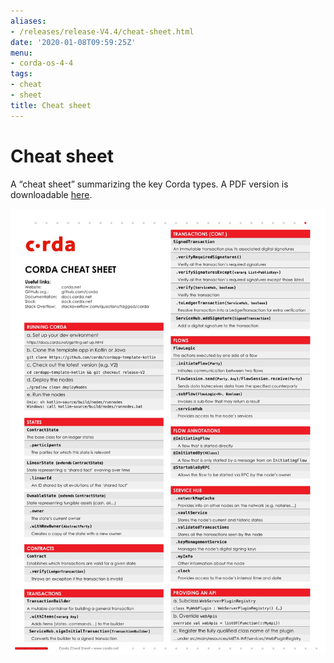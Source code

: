 ```yaml
---
aliases:
- /releases/release-V4.4/cheat-sheet.html
date: '2020-01-08T09:59:25Z'
menu:
- corda-os-4-4
tags:
- cheat
- sheet
title: Cheat sheet
---
```



# Cheat sheet

A “cheat sheet” summarizing the key Corda types. A PDF version is downloadable [here](_static/corda-cheat-sheet.pdf).

![cheatsheet](resources/cheatsheet.jpg "cheatsheet")

